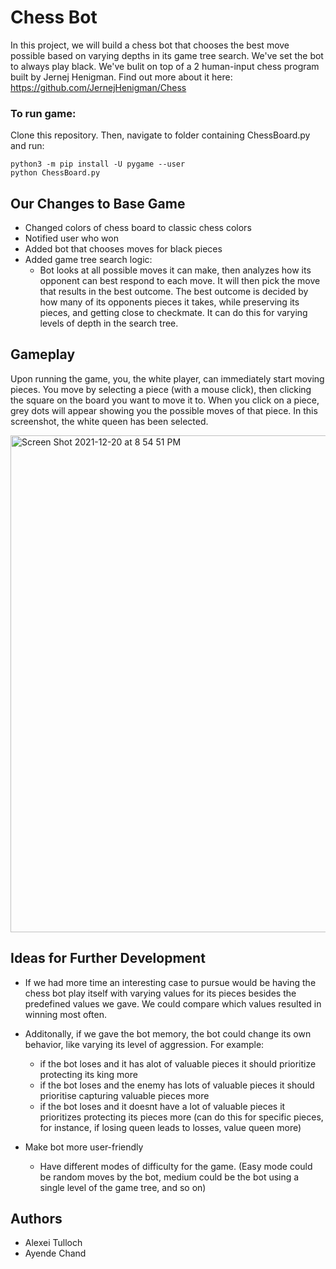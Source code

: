 # Chess Bot
In this project, we will build a chess bot that chooses the best move possible based on varying depths in its game tree search. We've set the bot to always play black. We've bulit on top of a 2 human-input chess program built by Jernej Henigman. Find out more about it here: https://github.com/JernejHenigman/Chess

### To run game:
Clone this repository. Then, navigate to folder containing ChessBoard.py and run:

    python3 -m pip install -U pygame --user
    python ChessBoard.py

## Our Changes to Base Game
* Changed colors of chess board to classic chess colors
* Notified user who won
* Added bot that chooses moves for black pieces
* Added game tree search logic:
    * Bot looks at all possible moves it can make, then analyzes how its opponent can best respond to each move. It will then pick the move that results in the best outcome. The best outcome is decided by how many of its opponents pieces it takes, while preserving its pieces, and getting close to checkmate. It can do this for varying levels of depth in the search tree. 

## Gameplay
Upon running the game, you, the white player, can immediately start moving pieces. You move by selecting a piece (with a mouse click), then clicking the square on the board you want to move it to. When you click on a piece, grey dots will appear showing you the possible moves of that piece. In this screenshot, the white queen has been selected.

<img width="795" alt="Screen Shot 2021-12-20 at 8 54 51 PM" src="https://user-images.githubusercontent.com/30081813/146857654-f0579f27-a392-4963-9562-82d1add1e6cd.png">

## Ideas for Further Development
* If we had more time an interesting case to pursue would be having the chess bot play itself with varying values for its pieces besides the predefined values we gave. We could compare which values resulted in winning most often.  

* Additonally, if we gave the bot memory, the bot could change its own behavior, like varying its level of aggression. For example:
    *  if the bot loses and it has alot of valuable pieces it should prioritize protecting its king more
    *  if the bot loses and the enemy has lots of valuable pieces it should prioritise capturing valuable pieces more 
    *  if the bot loses and it doesnt have a lot of valuable pieces it prioritizes protecting its pieces more (can do this for specific pieces, for instance, if losing queen leads to losses, value queen more)
* Make bot more user-friendly
    * Have different modes of difficulty for the game. (Easy mode could be random moves by the bot, medium could be the bot using a single level of the game tree, and so on)
  
## Authors 
* Alexei Tulloch 
* Ayende Chand
